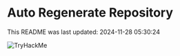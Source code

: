 # Auto Regenerate Repository

This README was last updated: 2024-11-28 05:30:24

 ![TryHackMe](https://tryhackme.com/badge/533634)